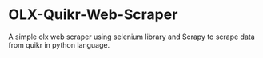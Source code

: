 # OLX-Quikr-Web-Scraper
A simple olx web scraper using selenium library and Scrapy to scrape data from quikr in python language.
